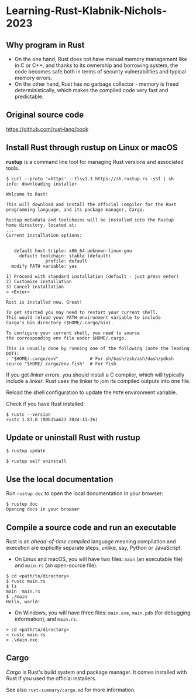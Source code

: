 # Learning-Rust-Klabnik-Nichols-2023

## Why program in Rust

- On the one hand, Rust does not have manual memory management like in C or C++, and thanks to its ownership and borrowing system, the code becomes safe both in terms of security vulnerabilities and typical memory errors.
- On the other hand, Rust has no garbage collector - memory is freed deterministically, which makes the compiled code very fast and predictable.

## Original source code

https://github.com/rust-lang/book

## Install Rust through rustup on Linux or macOS

**rustup** is a command line tool for managing Rust versions and associated tools.

```unix
$ curl --proto '=https' --tlsv1.3 https://sh.rustup.rs -sSf | sh
info: downloading installer

Welcome to Rust!

This will download and install the official compiler for the Rust
programming language, and its package manager, Cargo.

Rustup metadata and toolchains will be installed into the Rustup
home directory, located at:
...
Current installation options:


   default host triple: x86_64-unknown-linux-gnu
     default toolchain: stable (default)
               profile: default
  modify PATH variable: yes

1) Proceed with standard installation (default - just press enter)
2) Customize installation
3) Cancel installation
> <Enter>
...
Rust is installed now. Great!

To get started you may need to restart your current shell.
This would reload your PATH environment variable to include
Cargo's bin directory ($HOME/.cargo/bin).

To configure your current shell, you need to source
the corresponding env file under $HOME/.cargo.

This is usually done by running one of the following (note the leading DOT):
. "$HOME/.cargo/env"            # For sh/bash/zsh/ash/dash/pdksh
source "$HOME/.cargo/env.fish"  # For fish
```
If you get *linker errors*, you should install a C compiler, which will typically include a *linker*.
Rust uses the linker to join its compiled outputs into one file.

Reload the shell configuration to update the `PATH` environment variable.

Check if you have Rust installed:

```unix
$ rustc --version
rustc 1.83.0 (90b35a623 2024-11-26)
```

## Update or uninstall Rust with rustup 

```unix
$ rustup update
```

```unix
$ rustup self uninstall
```

## Use the local documentation

Run `rustup doc` to open the local documentation in your browser:

```unix
$ rustup doc
Opening docs in your browser
```

## Compile a source code and run an executable

Rust is an *ahead-of-time compiled* language meaning compilation and execution 
are explicitly separate steps, unlike, say, Python or JavaScript.

- On Linux and macOS, you will have two files: `main` (an executable file) and  `main.rs` (an open-source file).
```unix
$ cd <path/to/directory>
$ rustc main.rs
$ ls
main  main.rs
$ ./main
Hello, world!
```

- On Windows, you will have three files: 
`main.exe`, `main.pdb` (for debugging information), and `main.rs`.
```windows
> cd <path/to/directory>
> rustc main.rs
> .\main.exe 
```

## Cargo

*Cargo* is Rust's build system and package manager. 
It comes installed with Rust if you used the official installers.

See also `rust-summary/cargo.md` for more information.
